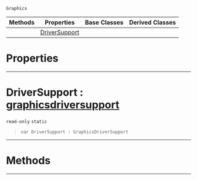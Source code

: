  `Graphics`

|Methods|Properties|Base Classes|Derived Classes|
|---|---|---|---|
| |[ DriverSupport](https://github.com/ZilchEngine/ZilchDocs/blob/master/code_reference/class_reference/graphics.markdown#driversupport-zilch-engin)| | |


 #  Properties


---  
 #  DriverSupport : [graphicsdriversupport](https://github.com/ZilchEngine/ZilchDocs/blob/master/code_reference/class_reference/graphicsdriversupport.markdown)

 `read-only` `static`

> 
> ``` lang=cpp, name=Nada
> var DriverSupport : GraphicsDriverSupport


---  
 #  Methods


---  
 

 